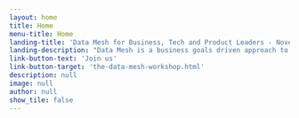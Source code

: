 ```yaml
---
layout: home
title: Home
menu-title: Home
landing-title: 'Data Mesh for Business, Tech and Product Leaders - November 25th in Cologne'
landing-description: "Data Mesh is a business goals driven approach to thinking about data. In a world of complex data architectures - data mesh, when done right,  can pave the way to fast and powerful data driven outcomes. In this hands-on workshop, you will learn the essentials of data mesh and a hands on guide required to evaluate, advocate for, and implement a data mesh transition."
link-button-text: 'Join us'
link-button-target: 'the-data-mesh-workshop.html'
description: null
image: null
author: null
show_tile: false
---
```

